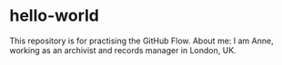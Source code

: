 # hello-world
This repository is for practising the GitHub Flow. 
About me:
I am Anne, working as an archivist and records manager in London, UK.
